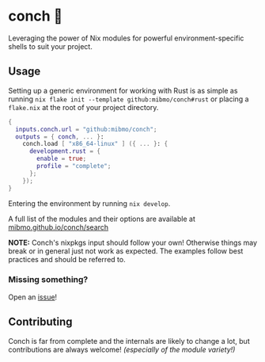 [issues]: https://github.com/mibmo/conch/issues
[issues-new]: https://github.com/mibmo/conch/issues/new
[search]: https://mibmo.github.io/conch/search

# conch 🐚
Leveraging the power of Nix modules for powerful
environment-specific shells to suit your project.

## Usage
Setting up a generic environment for working with Rust is as simple as 
running `nix flake init --template github:mibmo/conch#rust` or
placing a `flake.nix` at the root of your project directory.
```nix
{
  inputs.conch.url = "github:mibmo/conch";
  outputs = { conch, ... }:
    conch.load [ "x86_64-linux" ] ({ ... }: {
      development.rust = {
        enable = true;
        profile = "complete";
      };
    });
}
```

Entering the environment by running `nix develop`.

A full list of the modules and their options are available at [mibmo.github.io/conch/search][search]

**NOTE:** Conch's nixpkgs input should follow your own!
Otherwise things may break or in general just not work as expected.
The examples follow best practices and should be referred to.

### Missing something?
Open an [issue][issues-new]!

## Contributing
Conch is far from complete and the internals are likely to change a lot,
but contributions are always welcome! *(especially of the module variety!)*
